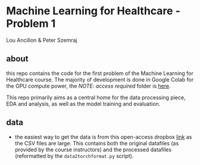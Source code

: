# Machine Learning for Healthcare - Problem 1

Lou Ancillon & Peter Szemraj

## about

this repo contains the code for the first problem of the Machine Learning for Healthcare course. The majority of development is done in Google Colab for the GPU compute power, the _NOTE: access required_ folder is [here](https://drive.google.com/drive/folders/1vZYgrdunRwJBmDzBnQnolPrN9BoagP54?usp=sharing).

This repo primarily aims as a central home for the data processing piece, EDA and analysis, as well as the model training and evaluation.

## data

- the easiest way to get the data is from this open-access dropbox [link](https://www.dropbox.com/sh/hwv3msz2mdfxki1/AACOk6t8z6hNfuc3s7xM9K7-a?dl=0) as the CSV files are large. This contains both the original datafiles (as provided by the course instructors) and the processed datafiles (reformatted by the `data2torchformat.py` script).
